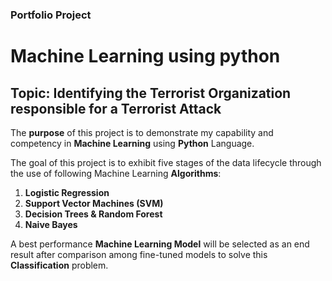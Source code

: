 ### Portfolio Project
# Machine Learning using python
## Topic: Identifying the Terrorist Organization responsible for a Terrorist Attack

The **purpose** of this project is to demonstrate my capability and competency in **Machine Learning** using **Python** Language.

The goal of this project is to exhibit five stages of the data lifecycle through the use of following Machine Learning **Algorithms**:
1. **Logistic Regression**
2. **Support Vector Machines (SVM)**
3. **Decision Trees & Random Forest**
4. **Naive Bayes**<br>

A best performance **Machine Learning Model** will be selected as an end result after comparison among fine-tuned models to solve this **Classification** problem.
